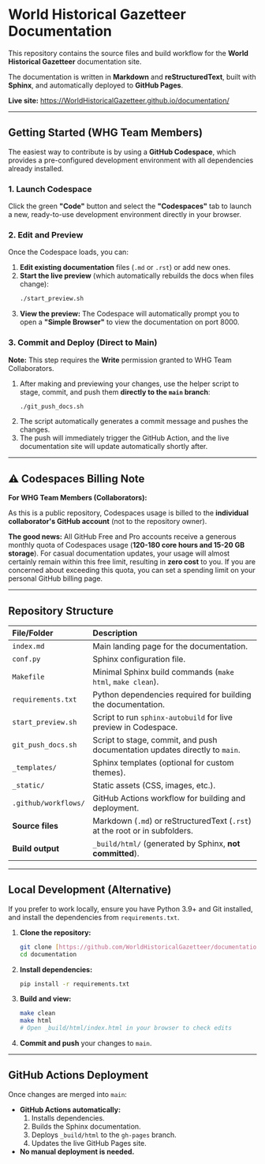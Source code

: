 # World Historical Gazetteer Documentation

This repository contains the source files and build workflow for the **World Historical Gazetteer** documentation site.

The documentation is written in **Markdown** and **reStructuredText**, built with **Sphinx**, and automatically deployed to **GitHub Pages**.

**Live site:** <https://WorldHistoricalGazetteer.github.io/documentation/>

---

## Getting Started (WHG Team Members)

The easiest way to contribute is by using a **GitHub Codespace**, which provides a pre-configured development environment with all dependencies already installed.

### 1. Launch Codespace

Click the green **"Code"** button and select the **"Codespaces"** tab to launch a new, ready-to-use development environment directly in your browser.

### 2. Edit and Preview

Once the Codespace loads, you can:

1.  **Edit existing documentation** files (`.md` or `.rst`) or add new ones.
2.  **Start the live preview** (which automatically rebuilds the docs when files change):
    ```bash
    ./start_preview.sh
    ```
3.  **View the preview:** The Codespace will automatically prompt you to open a **"Simple Browser"** to view the documentation on port 8000.

### 3. Commit and Deploy (Direct to Main)

**Note:** This step requires the **Write** permission granted to WHG Team Collaborators.

1.  After making and previewing your changes, use the helper script to stage, commit, and push them **directly to the `main` branch**:
    ```bash
    ./git_push_docs.sh
    ```
2.  The script automatically generates a commit message and pushes the changes.
3.  The push will immediately trigger the GitHub Action, and the live documentation site will update automatically shortly after.

---

## ⚠️ Codespaces Billing Note

**For WHG Team Members (Collaborators):**

As this is a public repository, Codespaces usage is billed to the **individual collaborator's GitHub account** (not to the repository owner).

**The good news:** All GitHub Free and Pro accounts receive a generous monthly quota of Codespaces usage (**120-180 core hours and 15-20 GB storage**). For casual documentation updates, your usage will almost certainly remain within this free limit, resulting in **zero cost** to you. If you are concerned about exceeding this quota, you can set a spending limit on your personal GitHub billing page.

---

## Repository Structure

| File/Folder | Description |
| :--- | :--- |
| `index.md` | Main landing page for the documentation. |
| `conf.py` | Sphinx configuration file. |
| `Makefile` | Minimal Sphinx build commands (`make html`, `make clean`). |
| `requirements.txt` | Python dependencies required for building the documentation. |
| `start_preview.sh` | Script to run `sphinx-autobuild` for live preview in Codespace. |
| `git_push_docs.sh` | Script to stage, commit, and push documentation updates directly to `main`. |
| `_templates/` | Sphinx templates (optional for custom themes). |
| `_static/` | Static assets (CSS, images, etc.). |
| `.github/workflows/` | GitHub Actions workflow for building and deployment. |
| **Source files** | Markdown (`.md`) or reStructuredText (`.rst`) at the root or in subfolders. |
| **Build output** | `_build/html/` (generated by Sphinx, **not committed**). |

---

## Local Development (Alternative)

If you prefer to work locally, ensure you have Python 3.9+ and Git installed, and install the dependencies from `requirements.txt`.

1.  **Clone the repository:**
    ```bash
    git clone [https://github.com/WorldHistoricalGazetteer/documentation.git](https://github.com/WorldHistoricalGazetteer/documentation.git)
    cd documentation
    ```
2.  **Install dependencies:**
    ```bash
    pip install -r requirements.txt
    ```
3.  **Build and view:**
    ```bash
    make clean
    make html
    # Open _build/html/index.html in your browser to check edits
    ```
4.  **Commit and push** your changes to `main`.

---

## GitHub Actions Deployment

Once changes are merged into `main`:

* **GitHub Actions automatically:**
    1.  Installs dependencies.
    2.  Builds the Sphinx documentation.
    3.  Deploys `_build/html` to the `gh-pages` branch.
    4.  Updates the live GitHub Pages site.
* **No manual deployment is needed.**